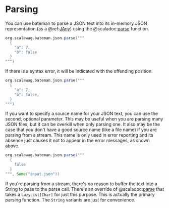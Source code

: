 # Parsing

You can use bateman to parse a JSON text into its in-memory JSON 
representation (as a @ref:[JAny](model.md)) using the
@scaladoc:[parse](org.scalawag.bateman.json.index#parse(text:String,source:Option[String]):org.scalawag.bateman.json.parser.ParseResult[org.scalawag.bateman.json.focus.JRootFocus[org.scalawag.bateman.json.JAny]]) 
function.

```scala mdoc:bateman:right:focus
org.scalawag.bateman.json.parse("""
  {
    "a": 7,
    "b": false
  }
""")
```

If there is a syntax error, it will be indicated with the offending 
position.

```scala mdoc:bateman:left:syntax-error
org.scalawag.bateman.json.parse("""
  {
    "a": 7,
    "b": false,
  }
""")
```

If you want to specify a source name for your JSON text, you can use the 
second, optional parameter. This may be useful when you are parsing many 
JSON files, but it can be overkill when only parsing one. It also may be the 
case that you don't have a good source name (like a file name) if you are 
parsing from a stream. This name is only used in error reporting and its 
absence just causes it not to appear in the error messages, as shown above.

```scala mdoc:bateman:left:syntax-error
org.scalawag.bateman.json.parse("""
  {
    false
  }
""", Some("input.json"))
```

If you're parsing from a stream, there's no reason to buffer the text into a 
String to pass to the parse call. There's an override of 
@scaladoc:[parse](org.scalawag.bateman.json.index#parse(text:scala.collection.compat.immutable.LazyList[Char],source:Option[String]):org.scalawag.bateman.json.parser.ParseResult[org.scalawag.bateman.json.focus.JRootFocus[org.scalawag.bateman.json.JAny]]) 
that takes a 
`LazyList[Char]` for just this purpose. This is actually the primary parsing 
function. The `String` variants are just for convenience.

